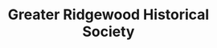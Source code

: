 ---
layout: repo
title: "Greater Ridgewood Historical Society"
id: 22112
permalink: repos/22112/
---